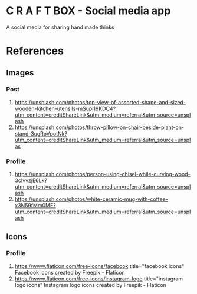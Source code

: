 # C R A F T BOX - Social media app

A social media for sharing hand made thinks

# References

## Images

### Post

1. https://unsplash.com/photos/top-view-of-assorted-shape-and-sized-wooden-kitchen-utensils-mSupi19KDC4?utm_content=creditShareLink&utm_medium=referral&utm_source=unsplash
2. https://unsplash.com/photos/throw-pillow-on-chair-beside-plant-on-stand-3ugRoVpotNk?utm_content=creditShareLink&utm_medium=referral&utm_source=unsplas

### Profile

1. https://unsplash.com/photos/person-using-chisel-while-curving-wood-3cIvvzjE6Lk?utm_content=creditShareLink&utm_medium=referral&utm_source=unsplash
2. https://unsplash.com/photos/white-ceramic-mug-with-coffee-x3N59fMm0ME?utm_content=creditShareLink&utm_medium=referral&utm_source=unsplash

## Icons

### Profile

1. https://www.flaticon.com/free-icons/facebook title="facebook icons" Facebook icons created by
   Freepik - Flaticon
2. https://www.flaticon.com/free-icons/instagram-logo title="instagram logo icons" Instagram logo
   icons created by Freepik - Flaticon


